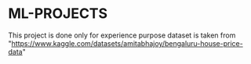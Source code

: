 # ML-PROJECTS
This project is done only for experience purpose 
dataset is taken from "https://www.kaggle.com/datasets/amitabhajoy/bengaluru-house-price-data"
